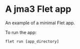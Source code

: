 # A jma3 Flet app

An example of a minimal Flet app.

To run the app:

```
flet run [app_directory]
```